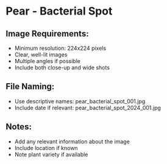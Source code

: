 # Pear - Bacterial Spot

## Image Requirements:
- Minimum resolution: 224x224 pixels
- Clear, well-lit images
- Multiple angles if possible
- Include both close-up and wide shots

## File Naming:
- Use descriptive names: pear_bacterial_spot_001.jpg
- Include date if relevant: pear_bacterial_spot_2024_001.jpg

## Notes:
- Add any relevant information about the image
- Include location if known
- Note plant variety if available
